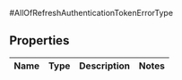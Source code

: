#AllOfRefreshAuthenticationTokenErrorType

## Properties
Name | Type | Description | Notes
------------ | ------------- | ------------- | -------------

